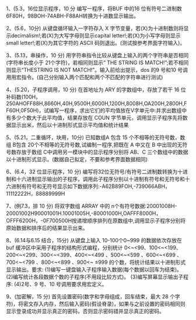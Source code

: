 1、(5.3，16位显示程序，10 分
编写一程序，将BUF 中的16 位有符号二进制数 6F80H，98BOH-74ABH-F88AH转换为十进数显示输出。

2、(5.6，10分)
从键盘循环输入一字符存入 X 字节变量，若(X)为十进制数则将显示decimalism!;若(X)为大写字母则显示capital letter!;若(X)为小写字母则显示small letter!;若(X)为其它字符的 ASCII 码则退出。(测试按参考界面字符输入)。

3、(5.13，串操作，10 分)
用字符串指令比较从键盘上输入的两个字符串是否相同(字符串长度小于 21个字符)，若相同则显示“ THE STRING IS MATCH!”;若不相同则显示“THESTRING IS NOT MATCH!”。输入前给出提示，dos 的9 号和10 号调用用宏指令。(自己分别输入两个匹配和两个不匹配的字符串进行测试)

4、(5.20，子程序调用，10 分)
在首地址为 ARY 的字数组中，存放了若干 16 位补码数(100H，250AHOFF88H,8660H,40H,9500H,6000H,1200H,8008H,OA200H,2800H,FF60H,0F50H)，试编写一程序，求出它们的平均值放在V字单元中:并求出数组中有多少个数大于此平均值，结果存放在 COUN 字节单元，调用显示子程序先将数据显示出米，然后以十进制形式显示平均值和统计结果

5、(5.21，二重循环，块用，10分)
已知数组A 包含 15 个不相等的无符号数，数组 B包含 20个不相等的无符号数,试编制一程序,把既在 A 中又在 B 中出现的无符号数存放于数组 C中调用另一模块中的显示程序分别将 AB、C 三个数组中的数据以十进制形式显示。(数据自己拟定，不要和参考界面数据相同)

6、(6.4，32 位显示程序，10 分)
编写将32位无符号/有符号二进制数转换为十进制和十六进制显示输出的子程序，调用此子程序分别以十进制有符号和无符号和十六进制有符号和无符号显示如下数据序列:-A62B89FOH,-739066ABH，11112222H，88889999H

7、(例7.3，排 10 分)
将双字数组 ARRAY 中的 n个有符号数据:20001008H-20001002H90001001H.10001005H,-80001000H,OAFFF8000H，OFFF6200H，-0F700500H按递增顺序排列在原数组中,调用显示子程序分别将原始数据和排序后的结果显示出来。

8、(6.14与6.15 结合，15分)
从键盘上输入 10-100个0~999 的数据依次存放在 buf 缓冲区中采用子程序的结构形式编程，分别统计 0<~<99、100<~<199、200<~<299、300<~<399、400<~<499 、500<~<599 、600<~<699 、700<~<799 、800<~<899 、900<~
≤999 的个数，将统计结果以十进制形式显示输出。要求:
(1)编写一键盘输入子程序输入数据(每个数据以回车为结束)。
(2)编写统计各段数据个数的子程序(不用段比较方式)。
(3)编写屏幕显示输出子程序:
(4)2号、9 号、10 号调用要求用宏定义。

9、(加密解，15 分)
首先设置密码(数字和字母组成，回车结束，最大 28 个字符)，将密文存入内存，然后输入密码(假设脊录)，如果与之前设置的密码相同则显示登录成功并显示真正的密码，否则显示密码错并显示真正的密码。

